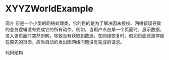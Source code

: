 # XYYZWorldExample

简介
它是一个小型的网络处理类，它的目的是为了解决因未授权、网络错误导致的业务逻辑没有完成它的所有动作。例如，当用户点击某一个页面时，展示数据。进入该页面时突然断网，导致没有获取到数据，在网络恢复时，假如页面还是停留在原先的页面，应当自动的发出因网络问题没有完成的请求。

代码结构



